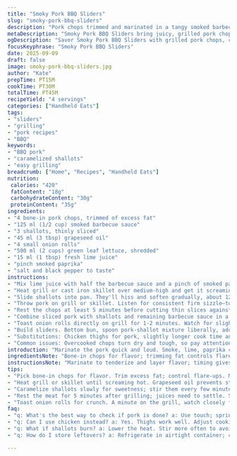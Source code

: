 ```yaml
---
title: "Smoky Pork BBQ Sliders"
slug: "smoky-pork-bbq-sliders"
description: "Pork chops trimmed and marinated in a tangy smoked barbecue reduction, grilled to juicy perfection. Caramelized shallots replace typical onions for a subtler sweetness. Toasted onion buns crisped on the grill, filled with a savory pork-onion mix and crunchy green leaf lettuce for contrast. Emphasis on timing by sound and look: sizzle intensity, color changes, texture cues. Adaptable with chicken thighs or turkey breast. Uses grapeseed oil for higher smoke point. Balances sweet and smoky with a fresh zing from lime in marinade. No eggs, dairy, nuts. A fast, flexible protein-packed main for backyard feasts or weeknight grilling."
metaDescription: "Smoky Pork BBQ Sliders bring juicy, grilled pork chops and caramelized shallots on toasted buns. Perfect for quick weeknight meals."
ogDescription: "Savor Smoky Pork BBQ Sliders with grilled pork chops, caramelized shallots, and fresh lettuce. Perfect for any backyard gathering."
focusKeyphrase: "Smoky Pork BBQ Sliders"
date: 2025-09-09
draft: false
image: smoky-pork-bbq-sliders.jpg
author: "Kate"
prepTime: PT15M
cookTime: PT30M
totalTime: PT45M
recipeYield: "4 servings"
categories: ["Handheld Eats"]
tags:
- "sliders"
- "grilling"
- "pork recipes"
- "BBQ"
keywords:
- "BBQ pork"
- "caramelized shallots"
- "easy grilling"
breadcrumb: ["Home", "Recipes", "Handheld Eats"]
nutrition: 
 calories: "420"
 fatContent: "18g"
 carbohydrateContent: "30g"
 proteinContent: "35g"
ingredients:
- "4 bone-in pork chops, trimmed of excess fat"
- "125 ml (1/2 cup) smoked barbecue sauce"
- "3 shallots, thinly sliced"
- "45 ml (3 tbsp) grapeseed oil"
- "4 small onion rolls"
- "500 ml (2 cups) green leaf lettuce, shredded"
- "15 ml (1 tbsp) fresh lime juice"
- "pinch smoked paprika"
- "salt and black pepper to taste"
instructions:
- "Mix lime juice with half the barbecue sauce and a pinch of smoked paprika. Coat both sides of the pork chops thoroughly. Leave at room temp for 10 to 15 minutes—allows flavors to penetrate and loosens meat fibers for quicker cook."
- "Heat grill or cast iron skillet over medium-high and get it screaming hot before pork hits. Grapeseed oil in pan or brush on grate to prevent sticking; high smoke point critical here."
- "Slide shallots into pan. They'll hiss and soften gradually, about 12 minutes—golden edges means sugars caramelized but not burnt. Stir once in a while. Remove and keep warm, separate dish. Avoid crowding pan to keep them from steaming."
- "Throw pork on grill or skillet. Listen for consistent firm sizzle—too loud means too hot, risk drying out. Cook about 5 minutes per side; thicker chops might need a little longer. Meat will feel springy under finger when done, juices clear. Sprinkle salt and pepper right after flipping."
- "Rest the chops at least 5 minutes before cutting thin slices against the grain, stops juices from escaping, keeps texture tender."
- "Combine sliced pork with shallots and remaining barbecue sauce in a bowl. Toss gently but don’t mush it up."
- "Toast onion rolls directly on grill for 1-2 minutes. Watch for slight charring and crisp edges but not burnt black."
- "Build sliders. Bottom bun, spoon pork-shallot mixture liberally, add shredded lettuce for crunch and freshness, top bun. Serve immediately."
- "Substitutions: Chicken thighs for pork, slightly longer cook time and check internal temp to 74C/165F. Can swap green leaf for romaine or arugula. Use sunflower oil if grapeseed not available (will impart slight nutty aroma)."
- "Common issues: Overcooked chops turn dry and tough, so pay attention to texture not just time. Too cool a pan leads to gray meat, no good sear. If shallots burn, lower heat and stir more frequently."
introduction: "Marinate the pork quick and loud. Smoke, lime, paprika create layers under thick sauce glaze. Shallots caramelizing slowly—listen for that gentle pop, smell sugar turning deep gold. That’s where flavor hides. Grill hot but control heat; pork chops stubborn without attention. Tell done by bounce under finger, juices running clear, not by watch. Toast your buns quick—off grill for crunch but soft inside. Slice pork thin, stir with sauce just before stacking. Avoid soggy wrecks. Crunchy lettuce adds that fresh bite to cut richness. No fluff, just solid technique—save time, save effort, get results you want. Swap proteins easily. Keep oil high temp—no smoking pan dramas. Every step a tool to build flavor fast. Midweek or weekend, nailed every time."
ingredientsNote: "Bone-in chops for flavor; trimming fat controls flare-ups and greasy mess. Barbecue sauce smoked variety adds depth, livened with fresh lime to break heaviness and give bite. Grapeseed oil preferred for neutral taste and smoking resilience—olive oil burns too fast on high heat. Shallots bring mellower sweetness than onions, caramelize evenly with less bitterness. Onion rolls hold shape under saucy filling, moisture balance crucial. Lettuce variation possible—green leaf chosen for tenderness and crunch balance. Paprika adds subtle smoky warmth without pepper heat. Salt and pepper used sparingly; pork flavor shines with right seasoning, not overpowering. If avoiding gluten, swap buns for lettuce wraps or gluten-free bread."
instructionsNote: "Marinate to tenderize and layer flavor; timing gives enough penetration without mushiness. Grill or sear with exact heat—too high scorches surfaces, too low steams or dries. Listen and watch pork: hearty sizzle with no smoke means prime heat. Shallots cook slower; stirring prevents hotspots and sugar burning. Resting meat crucial, carryover heat finishes cooking. Slice thin against grain to maximize tenderness, prepare mixture last minute to keep fresh texture. Toast buns quickly, watch carefully—char and crisp not black. Assemble immediately to serve warm. Adapt easily: swap oils or protein, increase cooking time carefully for lean meats. Avoid moisture pooling by drying pork before marinating and draining excess sauce before final mixing. Timing best judged by sounds, sights, and feel rather than clock alone."
tips:
- "Pick bone-in chops for flavor. Trim excess fat; control flare-ups. Marinate pork with lime and barbecue sauce. Give at least 15 minutes for a good soak. Avoid mushiness. Listen for sizzling; that's critical for the cook."
- "Heat grill or skillet until screaming hot. Grapeseed oil prevents sticking. Brush or coat; crucial on high heat. If it smokes too much, adjust. Sear chops for 5 minutes per side. Use your finger for testing done-ness, not a timer."
- "Caramelize shallots slowly for sweetness; stir them every few minutes. Should be golden, not burnt. Watch the pan crowding; prevents steaming, maintains texture. Keeping them warm in a side dish holds off cold while you grill pork."
- "Rest the meat for 5 minutes after grilling; juices need to settle. Slice against the grain. That keeps the texture tender. Mix pork and shallots with remaining barbecue sauce right before putting together sliders."
- "Toast onion rolls for crunch. A minute on the grill, watch closely for char. Layer the slider with the pork mixture first, then add the lettuce. This keeps the bun from getting soggy quickly. Freshness is key. Adjust anything to your taste."
faq:
- "q: What's the best way to check if pork is done? a: Use touch; springy feel indicates readiness. Juices should run clear. Overcooking leads to dryness. No good sear on low heat."
- "q: Can I use chicken instead? a: Yes. Thighs work well. Adjust cooking time; chicken needs to reach 165F. Watch the texture; still want that juicy bite."
- "q: What if shallots burn? a: Lower the heat. Stir more often to avoid hotspots. Stir frequently; get that nice golden caramelization without bitterness."
- "q: How do I store leftovers? a: Refrigerate in airtight container; consumes within 2-3 days for fresh taste. Can reheat quickly in oven or microwave. Keep sauce separate to avoid sogginess."

---
```

